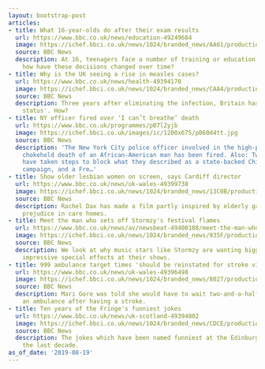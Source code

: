 ```yaml
---
layout: bootstrap-post
articles:
- title: What 16-year-olds do after their exam results
  url: https://www.bbc.co.uk/news/education-49249684
  image: https://ichef.bbci.co.uk/news/1024/branded_news/AA61/production/_108371634_apprenticeship.jpg
  source: BBC News
  description: At 16, teenagers face a number of training or education choices - but
    how have these decisions changed over time?
- title: Why is the UK seeing a rise in measles cases?
  url: https://www.bbc.co.uk/news/health-49394170
  image: https://ichef.bbci.co.uk/news/1024/branded_news/CAA4/production/_108367815_gettyimages-1031551338.jpg
  source: BBC News
  description: Three years after eliminating the infection, Britain has lost its 'measles-free
    status'. How?
- title: NY officer fired over ‘I can’t breathe’ death
  url: https://www.bbc.co.uk/programmes/p07l2yjb
  image: https://ichef.bbci.co.uk/images/ic/1200x675/p060d4tt.jpg
  source: BBC News
  description: 'The New York City police officer involved in the high-profile 2014
    chokehold death of an African-American man has been fired. Also: Twitter and Facebook
    have taken steps to block what they described as a state-backed Chinese misinformation
    campaign, and a Fre…'
- title: Show older lesbian women on screen, says Cardiff director
  url: https://www.bbc.co.uk/news/uk-wales-49399738
  image: https://ichef.bbci.co.uk/news/1024/branded_news/13C0B/production/_108370908_d71fbf1d-68b9-4d5e-bf7f-ef9b6f14276b.jpg
  source: BBC News
  description: Rachel Dax has made a film partly inspired by elderly gay people facing
    prejudice in care homes.
- title: Meet the man who sets off Stormzy's festival flames
  url: https://www.bbc.co.uk/news/av/newsbeat-49400108/meet-the-man-who-sets-off-stormzy-s-festival-flames
  image: https://ichef.bbci.co.uk/news/1024/branded_news/935F/production/_108372773_p07l2r1d.jpg
  source: BBC News
  description: We look at why music stars like Stormzy are wanting bigger and more
    impressive special effects at their shows.
- title: 999 ambulance target times 'should be reinstated for stroke victims'
  url: https://www.bbc.co.uk/news/uk-wales-49396498
  image: https://ichef.bbci.co.uk/news/1024/branded_news/8027/production/_108370823_stroke2.jpg
  source: BBC News
  description: Mari Gore was told she would have to wait two-and-a-half hours for
    an ambulance after having a stroke.
- title: Ten years of the Fringe's funniest jokes
  url: https://www.bbc.co.uk/news/uk-scotland-49394802
  image: https://ichef.bbci.co.uk/news/1024/branded_news/CDCE/production/_108368625_winners.jpg
  source: BBC News
  description: The jokes which have been named funniest at the Edinburgh fringe over
    the last decade.
as_of_date: '2019-08-19'
---
```


